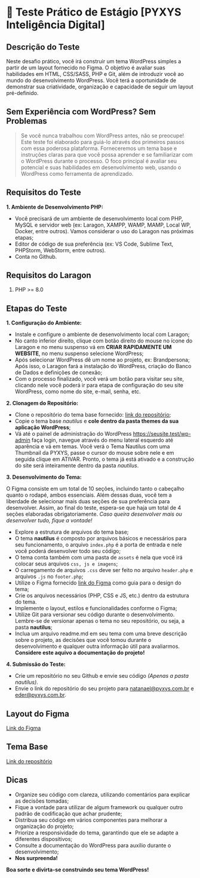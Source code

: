 
# 🚀 Teste Prático de Estágio [PYXYS Inteligência Digital]

## Descrição do Teste

Neste desafio prático, você irá construir um tema WordPress simples a partir de um layout fornecido no Figma. O objetivo é avaliar suas habilidades em HTML, CSS/SASS, PHP e Git, além de introduzir você ao mundo do desenvolvimento WordPress. Você terá a oportunidade de demonstrar sua criatividade, organização e capacidade de seguir um layout pré-definido.

## Sem Experiência com WordPress? Sem Problemas

> Se você nunca trabalhou com WordPress antes, não se preocupe! Este teste foi elaborado para guiá-lo através dos primeiros passos com essa poderosa plataforma. Forneceremos um tema base e instruções claras para que você possa aprender e se familiarizar com o WordPress durante o processo. O foco principal é avaliar seu potencial e suas habilidades em desenvolvimento web, usando o WordPress como ferramenta de aprendizado.

## Requisitos do Teste

**1. Ambiente de Desenvolvimento PHP:**

* Você precisará de um ambiente de desenvolvimento local com PHP, MySQL e servidor web (ex: Laragon, XAMPP, WAMP, MAMP, Local WP, Docker, entre outros). Vamos considerar o uso do Laragon nas próximas etapas;
* Editor de código de sua preferência (ex: VS Code, Sublime Text, PHPStorm, WebStorm, entre outros).
* Conta no Github.

## Requisitos do Laragon

1. PHP >= 8.0

## Etapas do Teste

**1. Configuração do Ambiente:**

* Instale e configure o ambiente de desenvolvimento local com Laragon;
* No canto inferior direito, clique com botão direito do mouse no ícone do Laragon e no menu suspenso vá em **CRIAR RAPIDAMENTE UM WEBSITE**, no menu suspenso selecione WordPress;
* Após selecionar WordPress dê um nome ao projeto, ex: Brandpersona; Após isso, o Laragon fará a instalação do WordPress, criação do Banco de Dados e definições de conexão;
* Com o processo finalizado, você verá um botão para visitar seu site, clicando nele você poderá ir para etapa de configuração do seu site WordPress, como nome do site, e-mail, senha, etc.

**2. Clonagem do Repositório:**

* Clone o repositório do tema base fornecido: [link do repositório](https://bitbucket.org/pyxys-projects/teste-pratico-de-estagio/src/main/);
* Copie o tema base *nautilus* e **cole dentro da pasta themes da sua aplicação WordPress**;
* Vá até o painel de administração do WordPress <https://seusite.test/wp-admin> faça login, navegue através do menu lateral esquerdo até aparência e vá em temas. Você verá o Tema Nautilus com uma Thumbnail da PYXYS, passe o cursor do mouse sobre nele e em seguida clique em ATIVAR. Pronto, o tema já está ativado e a construção do site será inteiramente dentro da pasta *nautilus*.

**3. Desenvolvimento do Tema:**

O Figma consiste em um total de 10 seções, incluindo tanto o cabeçalho quanto o rodapé, ambos essenciais. Além dessas duas, você tem a liberdade de selecionar mais duas seções de sua preferência para desenvolver. Assim, ao final do teste, espera-se que haja um total de 4 seções elaboradas obrigatoriamente. *Caso queira desenvolver mais ou desenvolver tudo, fique a vontade!*

* Explore a estrutura de arquivos do tema base;
* O tema **nautilus** é composto por arquivos básicos e necessários para seu funcionamento, o arquivo `index.php` é a porta de entrada e nele você poderá desenvolver todo seu código;
* O tema conta também com uma pasta de `assets` é nela que você irá colocar seus arquivos `css, js e imagens`;
* O carregamento de arquivos `.css` deve ser feito no arquivo `header.php` e arquivos `.js` no `footer.php`;
* Utilize o Figma fornecido [link do Figma](https://www.figma.com/design/tNU4PTfBgFScCB3nxmg4WP/Brand-Persona---Desktop?node-id=0%3A1&t=6w1ECTV06oWTdBkp-1) como guia para o design do tema;
* Crie os arquivos necessários (PHP, CSS e JS, etc.) dentro da estrutura do tema.
* Implemente o layout, estilos e funcionalidades conforme o Figma;
* Utilize Git para versionar seu código durante o desenvolvimento. Lembre-se de versionar apenas o tema no seu repositório, ou seja, a pasta **nautilus**;
* Inclua um arquivo readme.md em seu tema com uma breve descrição sobre o projeto, as decisões que você tomou durante o desenvolvimento e qualquer outra informação útil para avaliarmos. **Considere este aquivo a documentação do projeto!**

**4. Submissão do Teste:**

* Crie um repositório no seu Github e envie seu código *(Apenas a pasta nautilus)*.
* Envie o link do repositório do seu projeto para <natanael@pyxys.com.br> e <eder@pyxys.com.br>.

## Layout do Figma

[Link do Figma](https://www.figma.com/design/tNU4PTfBgFScCB3nxmg4WP/Brand-Persona---Desktop?node-id=0%3A1&t=6w1ECTV06oWTdBkp-1)

## Tema Base

[Link do repositório](https://bitbucket.org/pyxys-projects/teste-pratico-de-estagio/src/main/)

## Dicas

* Organize seu código com clareza, utilizando comentários para explicar as decisões tomadas;
* Fique a vontade para utilizar de algum framework ou qualquer outro padrão de codificação que achar prudente;
* Distribua seu código em vários componentes para melhorar a organização do projeto;
* Priorize a responsividade do tema, garantindo que ele se adapte a diferentes dispositivos;
* Consulte a documentação do WordPress para auxílio durante o desenvolvimento;
* **Nos surpreenda!**

**Boa sorte e divirta-se construindo seu tema WordPress!**
